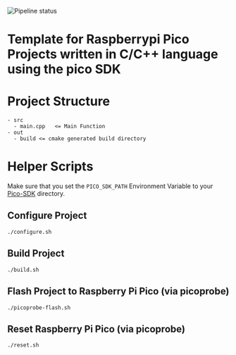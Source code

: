 ![Pipeline status](https://github.com/cathiele/raspberrypi-pico-cpp-template/actions/workflows/cmake.yml/badge.svg)
    
#  Template for Raspberrypi Pico Projects written in C/C++ language using the pico SDK

# Project Structure
    - src
      - main.cpp   <= Main Function
    - out
      - build <= cmake generated build directory
      

# Helper Scripts

Make sure that you set the ```PICO_SDK_PATH``` Environment Variable to your [Pico-SDK](https://github.com/raspberrypi/pico-sdk) directory.

## Configure Project
    ./configure.sh

## Build Project
    ./build.sh

## Flash Project to Raspberry Pi Pico (via picoprobe)
    ./picoprobe-flash.sh

## Reset Raspberry Pi Pico (via picoprobe)
    ./reset.sh
